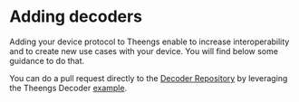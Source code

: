 # Adding decoders

Adding your device protocol to Theengs enable to increase interoperability and to create new use cases with your device. You will find below some guidance to do that. 

You can do a pull request directly to the [Decoder Repository](https://github.com/theengs/decoder) by leveraging the Theengs Decoder [example](https://theengs.github.io/decoder/participate/adding-decoders.html).
